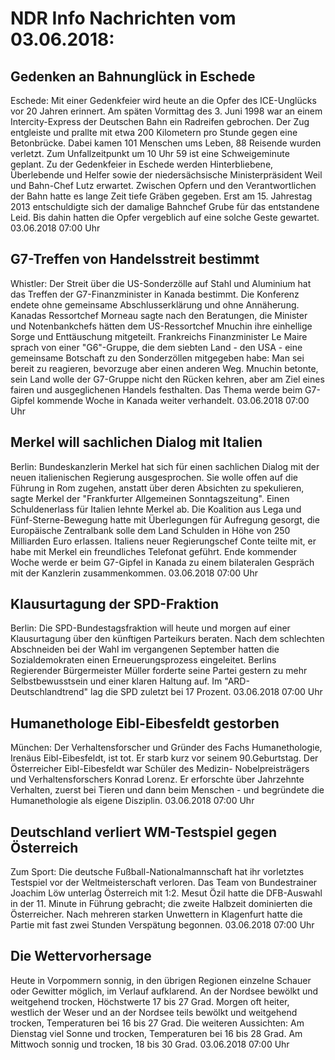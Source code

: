 # NDR Info Nachrichten vom 03.06.2018:


## Gedenken an Bahnunglück in Eschede
Eschede: Mit einer Gedenkfeier wird heute an die Opfer des ICE-Unglücks vor 20 Jahren erinnert. Am späten Vormittag des 3. Juni 1998 war an einem Intercity-Express der Deutschen Bahn ein Radreifen gebrochen. Der Zug entgleiste und prallte mit etwa 200 Kilometern pro Stunde gegen eine Betonbrücke. Dabei kamen 101 Menschen ums Leben, 88 Reisende wurden verletzt. Zum Unfallzeitpunkt um 10 Uhr 59 ist eine Schweigeminute geplant. Zu der Gedenkfeier in Eschede werden Hinterbliebene, Überlebende und Helfer sowie der niedersächsische Ministerpräsident Weil und Bahn-Chef Lutz erwartet. Zwischen Opfern und den Verantwortlichen der Bahn hatte es lange Zeit tiefe Gräben gegeben. Erst am 15. Jahrestag 2013 entschuldigte sich der damalige Bahnchef Grube für das entstandene Leid. Bis dahin hatten die Opfer vergeblich auf eine solche Geste gewartet. 03.06.2018 07:00 Uhr 

## G7-Treffen von Handelsstreit bestimmt
Whistler: Der Streit über die US-Sonderzölle auf Stahl und Aluminium hat das Treffen der G7-Finanzminister in Kanada bestimmt. Die Konferenz endete ohne gemeinsame Abschlusserklärung und ohne Annäherung. Kanadas Ressortchef Morneau sagte nach den Beratungen, die Minister und Notenbankchefs hätten dem US-Ressortchef Mnuchin ihre einhellige Sorge und Enttäuschung mitgeteilt. Frankreichs Finanzminister Le Maire sprach von einer "G6"-Gruppe, die dem siebten Land - den USA - eine gemeinsame Botschaft zu den Sonderzöllen mitgegeben habe: Man sei bereit zu reagieren, bevorzuge aber einen anderen Weg. Mnuchin betonte, sein Land wolle der G7-Gruppe nicht den Rücken kehren, aber am Ziel eines fairen und ausgeglichenen Handels festhalten. Das Thema werde beim G7-Gipfel kommende Woche in Kanada weiter verhandelt. 03.06.2018 07:00 Uhr 

## Merkel will sachlichen Dialog mit Italien
Berlin: Bundeskanzlerin Merkel hat sich für einen sachlichen Dialog mit der neuen italienischen Regierung ausgesprochen. Sie wolle offen auf die Führung in Rom zugehen, anstatt über deren Absichten zu spekulieren, sagte Merkel der "Frankfurter Allgemeinen Sonntagszeitung". Einen Schuldenerlass für Italien lehnte Merkel ab. Die Koalition aus Lega und Fünf-Sterne-Bewegung hatte mit Überlegungen für Aufregung gesorgt, die Europäische Zentralbank solle dem Land Schulden in Höhe von 250 Milliarden Euro erlassen. Italiens neuer Regierungschef Conte teilte mit, er habe mit Merkel ein freundliches Telefonat geführt. Ende kommender Woche werde er beim G7-Gipfel in Kanada zu einem bilateralen Gespräch mit der Kanzlerin zusammenkommen. 03.06.2018 07:00 Uhr 

## Klausurtagung der SPD-Fraktion
Berlin: Die SPD-Bundestagsfraktion will heute und morgen auf einer Klausurtagung über den künftigen Parteikurs beraten. Nach dem schlechten Abschneiden bei der Wahl im vergangenen September hatten die Sozialdemokraten einen Erneuerungsprozess eingeleitet. Berlins Regierender Bürgermeister Müller forderte seine Partei gestern zu mehr Selbstbewusstsein und einer klaren Haltung auf. Im "ARD-Deutschlandtrend" lag die SPD zuletzt bei 17 Prozent. 03.06.2018 07:00 Uhr 

## Humanethologe Eibl-Eibesfeldt gestorben
München: Der Verhaltensforscher und Gründer des Fachs Humanethologie, Irenäus Eibl-Eibesfeldt, ist tot. Er starb kurz vor seinem 90.Geburtstag. Der Österreicher Eibl-Eibesfeldt war Schüler des Medizin- Nobelpreisträgers und Verhaltensforschers Konrad Lorenz. Er erforschte über Jahrzehnte Verhalten, zuerst bei Tieren und dann beim Menschen - und begründete die Humanethologie als eigene Disziplin. 03.06.2018 07:00 Uhr 

## Deutschland verliert WM-Testspiel gegen Österreich
Zum Sport: Die deutsche Fußball-Nationalmannschaft hat ihr vorletztes Testspiel vor der Weltmeisterschaft verloren. Das Team von Bundestrainer Joachim Löw unterlag Österreich mit 1:2. Mesut Özil hatte die DFB-Auswahl in der 11. Minute in Führung gebracht; die zweite Halbzeit dominierten die Österreicher. Nach mehreren starken Unwettern in Klagenfurt hatte die Partie mit fast zwei Stunden Verspätung begonnen. 03.06.2018 07:00 Uhr 

## Die Wettervorhersage
Heute in Vorpommern sonnig, in den übrigen Regionen einzelne Schauer oder Gewitter möglich, im Verlauf aufklarend. An der Nordsee bewölkt und weitgehend trocken, Höchstwerte 17 bis 27 Grad. Morgen oft heiter, westlich der Weser und an der Nordsee teils bewölkt und weitgehend trocken, Temperaturen bei 16 bis 27 Grad. Die weiteren Aussichten: Am Dienstag viel Sonne und trocken, Temperaturen bei 16 bis 28 Grad. Am Mittwoch sonnig und trocken, 18 bis 30 Grad. 03.06.2018 07:00 Uhr 
